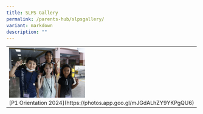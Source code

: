 ```yaml
---
title: SLPS Gallery
permalink: /parents-hub/slpsgallery/
variant: markdown
description: ""
---
```

<table>
	<tbody><tr>
		<td>
			<a href="https://photos.app.goo.gl/mJGdALhZY9YKPgQU6">
				<img style="width:200px" align="left" src="/images/_MG_0006.JPG"></a>
	</td>
	</tr>
	<tr>
<td>
	[P1 Orientation 2024](https://photos.app.goo.gl/mJGdALhZY9YKPgQU6)
	</td></tr></tbody></table>
	